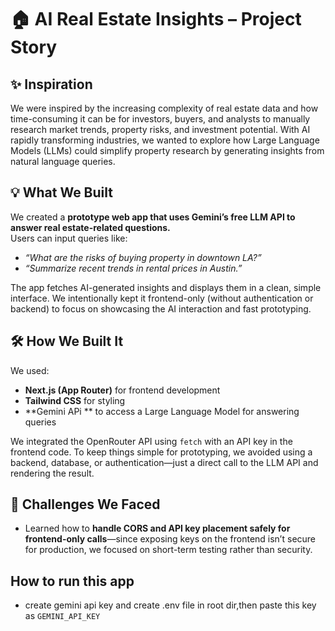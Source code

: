 # 🏠 AI Real Estate Insights – Project Story

## ✨ Inspiration
We were inspired by the increasing complexity of real estate data and how time-consuming it can be for investors, buyers, and analysts to manually research market trends, property risks, and investment potential. With AI rapidly transforming industries, we wanted to explore how Large Language Models (LLMs) could simplify property research by generating insights from natural language queries.

## 💡 What We Built
We created a **prototype web app that uses Gemini’s free LLM API to answer real estate-related questions.**  
Users can input queries like:  
- *“What are the risks of buying property in downtown LA?”*  
- *“Summarize recent trends in rental prices in Austin.”*

The app fetches AI-generated insights and displays them in a clean, simple interface. We intentionally kept it frontend-only (without authentication or backend) to focus on showcasing the AI interaction and fast prototyping.

## 🛠️ How We Built It
We used:
- **Next.js (App Router)** for frontend development
- **Tailwind CSS** for styling
- **Gemini APi ** to access a Large Language Model for answering queries

We integrated the OpenRouter API using `fetch` with an API key in the frontend code. To keep things simple for prototyping, we avoided using a backend, database, or authentication—just a direct call to the LLM API and rendering the result.

## 🚧 Challenges We Faced
- Learned how to **handle CORS and API key placement safely for frontend-only calls**—since exposing keys on the frontend isn’t secure for production, we focused on short-term testing rather than security.

## How to run this app
- create gemini api key and create .env file in root dir,then paste this key as
 `GEMINI_API_KEY`



